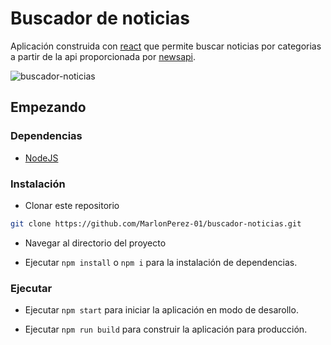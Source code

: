 # Buscador de noticias

Aplicación construida con [react](https://es.reactjs.org/) que permite buscar noticias por categorias a partir de la api proporcionada por [newsapi](https://newsapi.org/).

![buscador-noticias](https://res.cloudinary.com/dcekawcxi/image/upload/v1640633686/github/Buscador_de_noticias_ndgl1h.png)

## Empezando

### Dependencias

- [NodeJS](https://nodejs.org/en/)

### Instalación

- Clonar este repositorio

```sh
git clone https://github.com/MarlonPerez-01/buscador-noticias.git
```

- Navegar al directorio del proyecto

- Ejecutar `npm install` o `npm i` para la instalación de dependencias.

### Ejecutar

- Ejecutar `npm start` para iniciar la aplicación en modo de desarollo.

- Ejecutar `npm run build` para construir la aplicación para producción.
